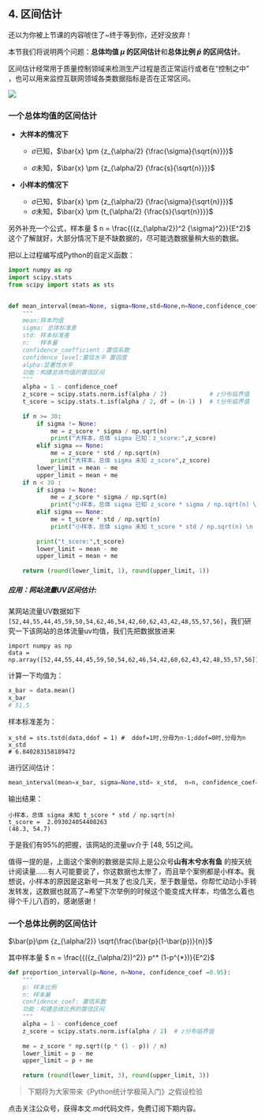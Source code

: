 ## 4. 区间估计


还以为你被上节课的内容唬住了~终于等到你，还好没放弃！

本节我们将说明两个问题：**总体均值 $\mu$ 的区间估计**和**总体比例 $\bar{p}$ 的区间估计**。

区间估计经常用于质量控制领域来检测生产过程是否正常运行或者在“控制之中” ，也可以用来监控互联网领域各类数据指标是否在正常区间。

![](https://files.mdnice.com/user/33324/7b5ffdc2-61c1-445c-b76b-fde9148c4771.png)
### 一个总体均值的区间估计

- **大样本的情况下**

  - $\sigma$已知，$\bar{x} \pm {z_{\alpha/2} {\frac{\sigma}{\sqrt{n}}}}$

  - $\sigma$未知，$\bar{x} \pm {z_{\alpha/2} {\frac{s}{\sqrt{n}}}}$

- **小样本的情况下**
  - $\sigma$已知，$\bar{x} \pm {z_{\alpha/2} {\frac{\sigma}{\sqrt{n}}}}$
  - $\sigma$未知，$\bar{x} \pm {t_{\alpha/2} {\frac{s}{\sqrt{n}}}}$

另外补充一个公式，样本量 $ n = \frac{({z_{\alpha/2})^2 {\sigma}^2}}{E^2}$ 这个了解就好，大部分情况下是不缺数据的，尽可能选数据量稍大些的数据。

把以上过程编写成Python的自定义函数：
```python
import numpy as np
import scipy.stats
from scipy import stats as sts


def mean_interval(mean=None, sigma=None,std=None,n=None,confidence_coef=0.95):
    """
    mean:样本均值
    sigma: 总体标准差
    std: 样本标准差
    n:   样本量
    confidence_coefficient：置信系数
    confidence_level:置信水平 置信度
    alpha:显著性水平
    功能：构建总体均值的置信区间
    """
    alpha = 1 - confidence_coef
    z_score = scipy.stats.norm.isf(alpha / 2)            # z分布临界值
    t_score = scipy.stats.t.isf(alpha / 2, df = (n-1) )  # t分布临界值
   
    if n >= 30: 
        if sigma != None:
            me = z_score * sigma / np.sqrt(n)
            print("大样本，总体 sigma 已知：z_score:",z_score)
        elif sigma == None:
            me = z_score * std / np.sqrt(n)
            print("大样本，总体 sigma 未知 z_score",z_score)
        lower_limit = mean - me
        upper_limit = mean + me
    if n < 30 :
        if sigma != None:
            me = z_score * sigma / np.sqrt(n)
            print("小样本，总体 sigma 已知 z_score * sigma / np.sqrt(n) \n z_score = ",z_score)
        elif sigma == None:
            me = t_score * std / np.sqrt(n)
            print("小样本，总体 sigma 未知 t_score * std / np.sqrt(n) \n t_score = ",t_score)
            
        print("t_score:",t_score)
        lower_limit = mean - me
        upper_limit = mean + me
    
    return (round(lower_limit, 1), round(upper_limit, 1))
```

##### 应用：网站流量UV区间估计:
某网站流量UV数据如下`[52,44,55,44,45,59,50,54,62,46,54,42,60,62,43,42,48,55,57,56]`，我们研究一下该网站的总体流量uv均值，我们先把数据放进来
```
import numpy as np
data = np.array([52,44,55,44,45,59,50,54,62,46,54,42,60,62,43,42,48,55,57,56])
```
计算一下均值为：
```python
x_bar = data.mean()
x_bar
# 51.5
```
样本标准差为：
```
x_std = sts.tstd(data,ddof = 1) #  ddof=1时,分母为n-1;ddof=0时,分母为n
x_std
# 6.840283158189472
```
进行区间估计：
```python
mean_interval(mean=x_bar, sigma=None,std= x_std,  n=n, confidence_coef=0.95)
```
输出结果：
```
小样本，总体 sigma 未知 t_score * std / np.sqrt(n) 
t_score =  2.093024054408263
(48.3, 54.7)
```
于是我们有95%的把握，该网站的流量uv介于 [48, 55]之间。

值得一提的是，上面这个案例的数据是实际上是公众号**山有木兮水有鱼** 的按天统计阅读量……有人可能要说了，你这数据也太惨了，而且举个案例都是小样本。我想说，小样本的原因是这新号一共发了也没几天，至于数量低，你帮忙动动小手转发转发，这数据也就高了~希望下次举例的时候这个能变成大样本，均值怎么着也得个千儿八百的，感谢感谢！

### 一个总体比例的区间估计

$\bar{p}\pm {z_{\alpha/2}} \sqrt{\frac{\bar{p}(1-\bar{p})}{n}}$ 
   
   
其中样本量 $ n = \frac{{({z_{\alpha/2})^2}} p^* (1-p^{*})}{E^2}$



```python
def proportion_interval(p=None, n=None, confidence_coef =0.95):
    """
    p: 样本比例
    n: 样本量
    confidence_coef: 置信系数
    功能：构建总体比例的置信区间
    """
    alpha = 1 - confidence_coef
    z_score = scipy.stats.norm.isf(alpha / 2)  # z分布临界值
    
    me = z_score * np.sqrt((p * (1 - p)) / n) 
    lower_limit = p - me
    upper_limit = p + me
    
    return (round(lower_limit, 3), round(upper_limit, 3))
```

> 下期将为大家带来《Python统计学极简入门》之假设检验

点击关注公众号，获得本文.md代码文件，免费订阅下期内容。